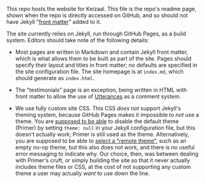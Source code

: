 
This repo hosts the website for Keizaal. This file is the repo's readme page, shown when the repo is directly accessed on GitHub, and so should not have Jekyll "[front matter](https://jekyllrb.com/docs/front-matter/)" added to it.

The site currently relies on Jekyll, run through GitHub Pages, as a build system. Editors should take note of the following details:

* Most pages are written in Markdown and contain Jekyll front matter, which is what allows them to be built as part of the site. Pages should specify their layout and titles in front matter; no defaults are specified in the site configuration file. The site homepage is at `index.md`, which should generate as `index.html`.

* The "testimonials" page is an exception, being written in HTML with front matter to allow the use of [Utterances](https://utteranc.es/) as a comment system.

* We use fully custom site CSS. This CSS *does not* support Jekyll's theming system, because GitHub Pages makes it impossible to *not* use a theme. You are [supposed to be able](https://github.com/github/pages-gem/blob/dc62d72831d36850f7e86148cc0a1e70f45a1a1b/lib/github-pages/configuration.rb#L107) to disable the default theme (Primer) by setting `theme: null` in your Jekyll configuration file, but this doesn't actually work; Primer is still used as the theme. Alternatively, you are supposed to be able to [select a "remote theme"](https://docs.github.com/en/pages/setting-up-a-github-pages-site-with-jekyll/adding-a-theme-to-your-github-pages-site-using-jekyll), such as an empty no-op theme, but this also does not work, and there is no useful error messaging to indicate why. Our choice, then, was between dealing with Primer's cruft, or simply building the site so that it never actually includes theme files or CSS, at the cost of not supporting any custom theme a user may actually *want* to use down the line.